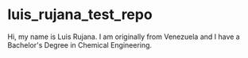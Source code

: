 # luis_rujana_test_repo

Hi, my name is Luis Rujana. I am originally from Venezuela and I have a Bachelor's Degree in Chemical Engineering.
